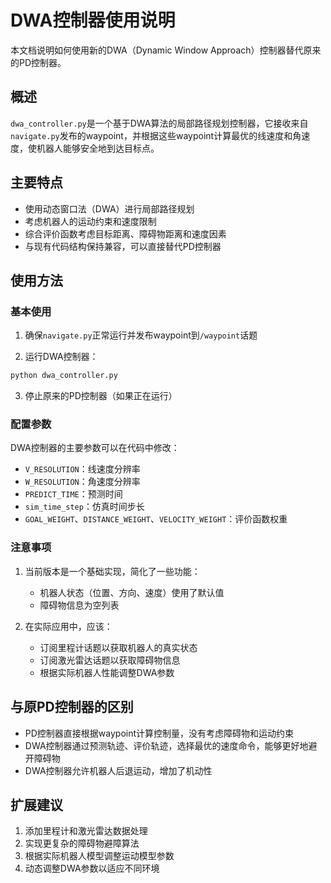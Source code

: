 # DWA控制器使用说明

本文档说明如何使用新的DWA（Dynamic Window Approach）控制器替代原来的PD控制器。

## 概述

`dwa_controller.py`是一个基于DWA算法的局部路径规划控制器，它接收来自`navigate.py`发布的waypoint，并根据这些waypoint计算最优的线速度和角速度，使机器人能够安全地到达目标点。

## 主要特点

- 使用动态窗口法（DWA）进行局部路径规划
- 考虑机器人的运动约束和速度限制
- 综合评价函数考虑目标距离、障碍物距离和速度因素
- 与现有代码结构保持兼容，可以直接替代PD控制器

## 使用方法

### 基本使用

1. 确保`navigate.py`正常运行并发布waypoint到`/waypoint`话题

2. 运行DWA控制器：

```bash
python dwa_controller.py
```

3. 停止原来的PD控制器（如果正在运行）

### 配置参数

DWA控制器的主要参数可以在代码中修改：

- `V_RESOLUTION`：线速度分辨率
- `W_RESOLUTION`：角速度分辨率
- `PREDICT_TIME`：预测时间
- `sim_time_step`：仿真时间步长
- `GOAL_WEIGHT`、`DISTANCE_WEIGHT`、`VELOCITY_WEIGHT`：评价函数权重

### 注意事项

1. 当前版本是一个基础实现，简化了一些功能：
   - 机器人状态（位置、方向、速度）使用了默认值
   - 障碍物信息为空列表

2. 在实际应用中，应该：
   - 订阅里程计话题以获取机器人的真实状态
   - 订阅激光雷达话题以获取障碍物信息
   - 根据实际机器人性能调整DWA参数

## 与原PD控制器的区别

- PD控制器直接根据waypoint计算控制量，没有考虑障碍物和运动约束
- DWA控制器通过预测轨迹、评价轨迹，选择最优的速度命令，能够更好地避开障碍物
- DWA控制器允许机器人后退运动，增加了机动性

## 扩展建议

1. 添加里程计和激光雷达数据处理
2. 实现更复杂的障碍物避障算法
3. 根据实际机器人模型调整运动模型参数
4. 动态调整DWA参数以适应不同环境